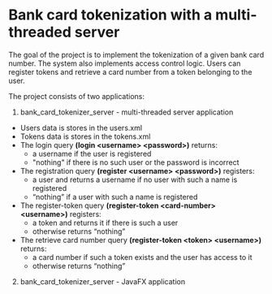 # Bank card tokenization with a multi-threaded server

The goal of the project is to implement the tokenization of a given bank card number. The system also implements access control logic. Users can register tokens and retrieve a card number from a token belonging to the user.

The project consists of two applications:

1. bank_card_tokenizer_server - multi-threaded server application
- Users data is stores in the users.xml
- Tokens data is stores in the tokens.xml
- The login query **(login \<username\> \<password\>)** returns:
    - a username if the user is registered
    - "nothing" if there is no such user or the password is incorrect
- The registration query **(register \<username\> \<password\>)** registers:
    - a user and returns a username if no user with such a name is registered 
    - “nothing” if a user with such a name is registered
- The register-token query **(register-token \<card-number\> \<username\>)** registers:
    - a token and returns it if there is such a user
    - otherwise returns “nothing”
- The retrieve card number query **(register-token \<token\> \<username\>)** returns:
    - a card number if such a token exists and the user has access to it
    - otherwise returns “nothing”

2. bank_card_tokenizer_server - JavaFX application